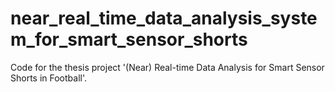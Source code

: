 # near_real_time_data_analysis_system_for_smart_sensor_shorts
Code for the thesis project '(Near) Real-time Data Analysis for Smart Sensor Shorts in Football'.

